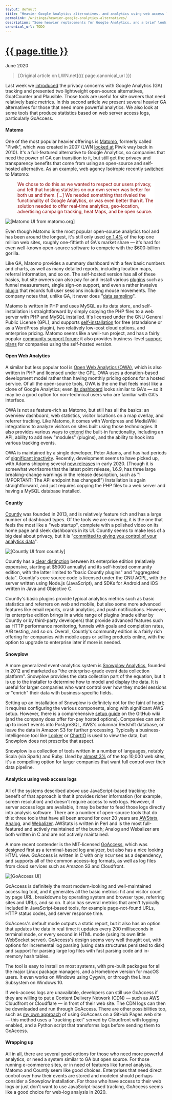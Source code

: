 ```yaml
---
layout: default
title: "Heavier Google Analytics alternatives, and analytics using web access logs"
permalink: /writings/heavier-google-analytics-alternatives/
description: "Some heavier replacements for Google Analytics, and a brief look at log-based analytics tools"
canonical_url: TODO
---
```

<h1><a href="{{ page.permalink }}">{{ page.title }}</a></h1>
<p class="subtitle">June 2020</p>

> [Original article on LWN.net]({{ page.canonical_url }})

<style>
DIV.BigQuote {
    font-style: normal;
    font-weight: normal;
    color: darkred;
    background-color: white;
    margin-left: 1cm;
    margin-right: 1cm;
}
pre {
    font-size: 90%;
    word-spacing: 0;
}
</style>


<p>Last week we <a href="https://lwn.net/Articles/822568/">introduced</a> the
privacy concerns with Google Analytics (GA) tracking and presented two
lightweight open-source alternatives, GoatCounter and Plausible. Those tools are
useful for site owners that need relatively basic metrics. In this second
article we present several heavier GA alternatives for those that need more
powerful analytics. We also look at some tools that produce statistics based on
web server access logs, particularly GoAccess.</p>


<h4>Matomo</h4>

<p>One of the most popular heavier offerings is <a
href="https://matomo.org/">Matomo</a>, formerly called "Piwik", which was
created in 2007 (LWN <a href="https://lwn.net/Articles/372594/">looked at</a>
Piwik way back in 2010). It's a full-featured alternative to Google Analytics,
so companies that need the power of GA can transition to it, but still get the
privacy and transparency benefits that come from using an open-source and
self-hosted alternative. As an example, web agency Isotropic recently <a
href="https://isotropic.co/moving-to-matomo-google-analytics-biggest-competition/">switched</a>
to Matomo:</p>

<div class="BigQuote"> <p>We chose to do this as we wanted to respect our users
privacy, and felt that hosting statistics on our own server was better for both
us and them. [...] We needed something that rivaled the functionality of Google
Analytics, or was even better than it. The solution needed to offer real-time
analytics, geo-location, advertising campaign tracking, heat Maps, and be open
source.</p> </div>

<img class="photo" src="/images/lwn-matomo.png" alt="[Matomo UI from matomo.org]" title="Matomo
UI">

<p>Even though Matomo is the most popular open-source analytics tool and has
been around the longest, it's still only used <a
href="https://trends.builtwith.com/analytics/Matomo">on 1.4%</a> of the top one
million web sites, roughly one-fiftieth of GA's market share &mdash; it's hard
for even well-known open-source software to compete with the $600-billion
gorilla.</p> 

<p>Like GA, Matomo provides a summary dashboard with a few basic numbers and
charts, as well as many detailed reports, including location maps, referral
information, and so on. The self-hosted version has all of these basics, but
site owners can also pay for and install various <a
href="https://plugins.matomo.org/">plugins</a> such as funnel measurement,
single sign-on support, and even a rather invasive <a
href="https://plugins.matomo.org/HeatmapSessionRecording">plugin</a> that
records full user sessions including mouse movements. The company notes that,
unlike GA, it never does "<a
href="https://matomo.org/blog/2019/08/what-is-google-analytics-data-sampling-and-whats-so-bad-about-it/">data
sampling</a>".</p>

<p>Matomo is written in PHP and uses MySQL as its data store, and
self-installation is straightforward by simply copying the PHP files to a web
server with PHP and MySQL installed. It's licensed under the GNU General Public
License (GPL), and supports <a
href="https://matomo.org/docs/installation/">self-installation</a> for free
(standalone or as a WordPress plugin), two relatively low-cost cloud options,
and enterprise pricing. Matomo seems like a well-run project, and has a fairly
popular <a href="https://forum.matomo.org/">community support forum</a>; it also
provides business-level <a href="https://matomo.org/support-plans/">support
plans</a> for companies using the self-hosted version.</p>


<h4>Open Web Analytics</h4>

<p>A similar but less popular tool is <a
href="http://www.openwebanalytics.com/">Open Web Analytics (OWA)</a>, which is
also written in PHP and licensed under the GPL. OWA uses a donation-based
development model rather than having monthly pricing options for a hosted
service. Of all the open-source tools, OWA is the one that feels most like a
clone of Google Analytics; even <a
href="http://demo.openwebanalytics.com/owa/index.php?owa_do=base.reportDashboard&owa_siteId=c9b7d12e322c7c360fb8f7c72ffe4c41">its
dashboard</a> looks similar to GA's &mdash; so it may be a good option for
non-technical users who are familiar with GA's interface.</p>

<p>OWA is not as feature-rich as Matomo, but still has all the basics: an
overview dashboard, web statistics, visitor locations on a map overlay, and
referrer tracking. Like Matomo, it comes with Wordpress and MediaWiki
integrations to analyze visitors on sites built using those technologies. It
also provides various ways to <a
href="https://github.com/Open-Web-Analytics/Open-Web-Analytics/wiki#extending-owa">extend</a>
the built-in functionality, including an API, ability to add new "modules"
(plugins), and the ability to hook into various tracking events.</p>

<p>OWA is maintained by a single developer, Peter Adams, and has had periods of
<a
href="https://www.sanfranciscofogworks.com/posts/leaving-google-analytics-piwik-vs-open-web-analytics">significant
inactivity</a>. Recently, development seems to have picked up, with Adams
shipping several <a
href="https://github.com/Open-Web-Analytics/Open-Web-Analytics/releases">new
releases</a> in early 2020. (Though it is somewhat worrisome that the latest
point release, 1.6.9, has three large breaking-change warnings in the release
description, such as "<span>! IMPORTANT: The API endpoint has changed!</span>")
Installation is again straightforward, and just requires copying the PHP files
to a web server and having a MySQL database installed.</p>


<h4>Countly</h4>

<p><a href="https://count.ly/">Countly</a> was founded in 2013, and is
relatively feature rich and has a large number of dashboard types. Of the tools
we are covering, it is the one that feels the most like a "web startup",
complete with a polished video on its home page and sleek dashboards in its UI.
Countly seems to make less of a big deal about privacy, but it is "<a
href="https://count.ly/your-data-your-rules">committed to giving you control of
your analytics data</a>".</p>

<img class="photo" src="/images/lwn-countly.png" alt="[Countly UI from count.ly]"
title="Countly UI">

<p>Countly has a <a href="https://count.ly/pricing">clear distinction</a>
between its enterprise edition (relatively expensive, starting at $5000
annually) and its self-hosted community edition, with the latter limited
to "basic Countly plugins" and "aggregated data". Countly's core source code is
licensed under the GNU AGPL, with the server written using Node.js (JavaScript),
and SDKs for Android and iOS written in Java and Objective C.</p>

<p>Countly's basic plugins provide typical analytics metrics such as basic
statistics and referrers on web and mobile, but also some more advanced features
like email reports, crash analytics, and push notifications. However, its
enterprise edition brings in a wide range of plugins (made either by Countly or
by third-party developers) that provide advanced features such as HTTP
performance monitoring, funnels with goals and completion rates, A/B testing,
and so on. Overall, Countly's community edition is a fairly rich offering for
companies with mobile apps or selling products online, with the option to
upgrade to enterprise later if more is needed.</p>


<h4>Snowplow</h4>

<p>A more generalized event-analytics system is <a
href="https://snowplowanalytics.com/">Snowplow Analytics</a>, founded in 2012
and marketed as "<span>the enterprise-grade event data collection
platform</span>". Snowplow provides the data collection part of the equation,
but it is up to the installer to determine how to model and display the data. It
is useful for larger companies who want control over how they model sessions or
"enrich" their data with business-specific fields.</p>

<p>Setting up an installation of Snowplow is definitely not for the faint of
heart; it requires configuring the various components, along with significant
AWS setup. However, there is a comprehensive <a
href="https://github.com/snowplow/snowplow/wiki/Setting-up-Snowplow">setup
guide</a> on the GitHub wiki (and the company does offer for-pay hosted options).
Companies can set it up to insert events into PostgreSQL, AWS's columnar
Redshift database, or leave the data in Amazon S3 for further processing.
Typically a business-intelligence tool like <a
href="https://looker.com/">Looker</a> or <a
href="https://chartio.com/">ChartIO</a> is used to view the data, but Snowplow
does not prescribe that aspect.</p>

<p>Snowplow is a collection of tools written in a number of languages, notably
Scala (via Spark) and Ruby. Used by <a
href="https://trends.builtwith.com/analytics/Snowplow">almost 3%</a> of the top
10,000 web sites, it's a compelling option for larger companies that want full
control over their data pipeline.</p>


<h4>Analytics using web access logs</h4>

<p>All of the systems described above use JavaScript-based tracking: the benefit
of that approach is that it provides richer information (for example, screen
resolution) and doesn't require access to web logs. However, if server access
logs are available, it may be better to feed those logs directly into analysis
software. There are a number of open-source tools that do this: three tools that
have all been around for over 20 years are <a
href="https://awstats.sourceforge.io/">AWStats</a>, <a
href="https://analog.readthedocs.io/en/latest/">Analog</a>, and <a
href="http://www.webalizer.org/">Webalizer</a>. AWStats is written in Perl and
is the most full-featured and actively maintained of the bunch; Analog and
Webalizer are both written in C and are not actively maintained.</p>

<p>A more recent contender is the MIT-licensed <a
href="https://goaccess.io/">GoAccess</a>, which was designed first as a
terminal-based log analyzer, but also has a nice looking HTML view. GoAccess is
written in C with only <tt>ncurses</tt> as a dependency, and supports all of the
common access-log formats, as well as log files from cloud services such as
Amazon S3 and Cloudfront.</p>

<img class="photo" src="/images/lwn-goaccess-html.png" alt="[GoAccess UI]"
title="GoAccess UI">

<p>GoAccess is definitely the most modern-looking and well-maintained access log
tool, and it generates all the basic metrics: hit and visitor count by page URL,
breakdowns by operating system and browser type, referring sites and URLs, and
so on. It also has several metrics that aren't typically included in
JavaScript-based tools, for example page-not-found URLs, HTTP status codes, and
server response time.</p>

<p>GoAccess's default mode outputs a static report, but it also has an option
that updates the data in real time: it updates every 200 milliseconds in
terminal mode, or every second in HTML mode (using its own little WebSocket
server). GoAccess's design seems very well thought out, with options for
incremental log parsing (using data structures persisted to disk) and support
for parsing large log files with fast parsing code and in-memory hash
tables.</p>

<p>The tool is easy to install on most systems, with pre-built packages for all
the major Linux package managers, and a Homebrew version for macOS users. It
even works on Windows using Cygwin, or through the Linux Subsystem on Windows
10.</p>

<p>If web-access logs are unavailable, developers can still use GoAccess if they
are willing to put a Content Delivery Network (CDN) &mdash; such as AWS
Cloudfront or Cloudflare &mdash; in front of their web site. The CDN logs can
then be downloaded and run through GoAccess. There are other possibilities too,
such as <a href="https://benhoyt.com/writings/replacing-google-analytics/">my
own approach</a> of using GoAccess on a GitHub Pages web site &mdash; this
method uses a "tracking pixel" served by Cloudfront with logging enabled, and a
Python script that transforms logs before sending them to GoAccess.</p>


<h4>Wrapping up</h4>

<p>All in all, there are several good options for those who need more powerful
analytics, or need a system similar to GA but open source. For those running
e-commerce sites, or in need of features like funnel analysis, Matomo and
Countly seem like good choices. Enterprises that need direct control over how
their events are stored and modeled should perhaps consider a Snowplow
installation. For those who have access to their web logs or just don't want to
use JavaScript-based tracking, GoAccess seems like a good choice for web-log
analysis in 2020.</p>
